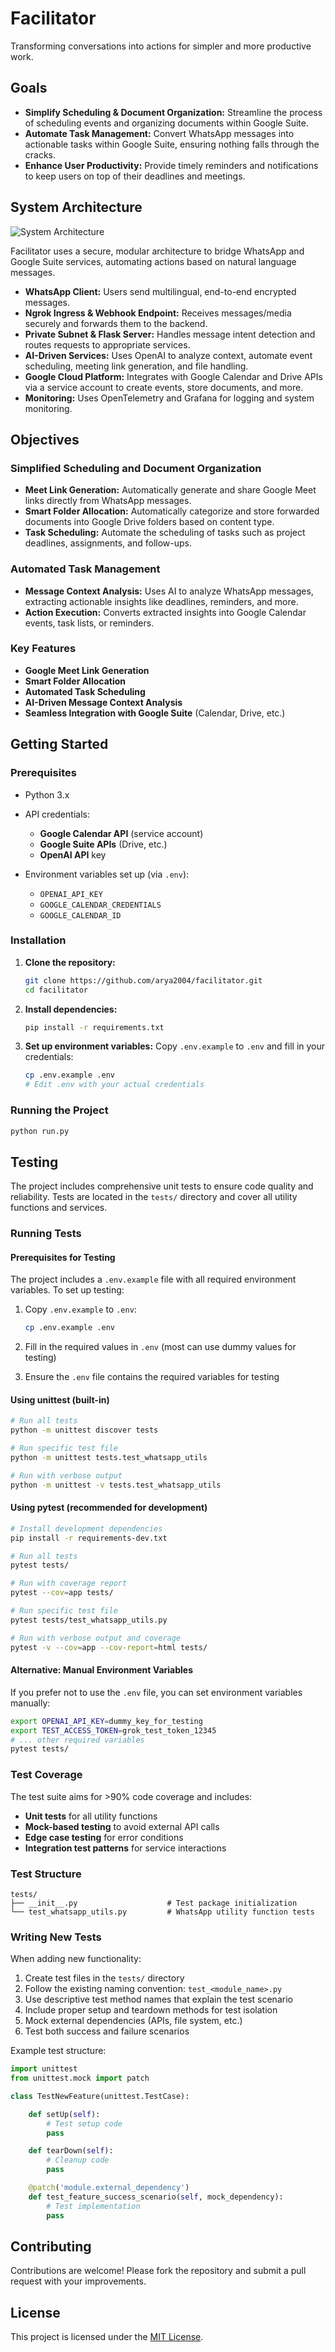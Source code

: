 # Facilitator

Transforming conversations into actions for simpler and more productive work.

## Goals

* **Simplify Scheduling & Document Organization:**
  Streamline the process of scheduling events and organizing documents within Google Suite.
* **Automate Task Management:**
  Convert WhatsApp messages into actionable tasks within Google Suite, ensuring nothing falls through the cracks.
* **Enhance User Productivity:**
  Provide timely reminders and notifications to keep users on top of their deadlines and meetings.

## System Architecture

![System Architecture](docs/system_architecture.png)

Facilitator uses a secure, modular architecture to bridge WhatsApp and Google Suite services, automating actions based on natural language messages.

* **WhatsApp Client:** Users send multilingual, end-to-end encrypted messages.
* **Ngrok Ingress & Webhook Endpoint:** Receives messages/media securely and forwards them to the backend.
* **Private Subnet & Flask Server:** Handles message intent detection and routes requests to appropriate services.
* **AI-Driven Services:** Uses OpenAI to analyze context, automate event scheduling, meeting link generation, and file handling.
* **Google Cloud Platform:** Integrates with Google Calendar and Drive APIs via a service account to create events, store documents, and more.
* **Monitoring:** Uses OpenTelemetry and Grafana for logging and system monitoring.

## Objectives

### Simplified Scheduling and Document Organization

* **Meet Link Generation:**
  Automatically generate and share Google Meet links directly from WhatsApp messages.
* **Smart Folder Allocation:**
  Automatically categorize and store forwarded documents into Google Drive folders based on content type.
* **Task Scheduling:**
  Automate the scheduling of tasks such as project deadlines, assignments, and follow-ups.

### Automated Task Management

* **Message Context Analysis:**
  Uses AI to analyze WhatsApp messages, extracting actionable insights like deadlines, reminders, and more.
* **Action Execution:**
  Converts extracted insights into Google Calendar events, task lists, or reminders.

### Key Features

* **Google Meet Link Generation**
* **Smart Folder Allocation**
* **Automated Task Scheduling**
* **AI-Driven Message Context Analysis**
* **Seamless Integration with Google Suite** (Calendar, Drive, etc.)

## Getting Started

### Prerequisites

* Python 3.x
* API credentials:

  * **Google Calendar API** (service account)
  * **Google Suite APIs** (Drive, etc.)
  * **OpenAI API** key
* Environment variables set up (via `.env`):

  * `OPENAI_API_KEY`
  * `GOOGLE_CALENDAR_CREDENTIALS`
  * `GOOGLE_CALENDAR_ID`

### Installation

1. **Clone the repository:**

    ```bash
    git clone https://github.com/arya2004/facilitator.git
    cd facilitator
    ```
2. **Install dependencies:**

    ```bash
    pip install -r requirements.txt
    ```
3. **Set up environment variables:**
    Copy `.env.example` to `.env` and fill in your credentials:

    ```bash
    cp .env.example .env
    # Edit .env with your actual credentials
    ```

### Running the Project

```bash
python run.py
```

## Testing

The project includes comprehensive unit tests to ensure code quality and reliability. Tests are located in the `tests/` directory and cover all utility functions and services.

### Running Tests

#### Prerequisites for Testing
The project includes a `.env.example` file with all required environment variables. To set up testing:

1. Copy `.env.example` to `.env`:
   ```bash
   cp .env.example .env
   ```

2. Fill in the required values in `.env` (most can use dummy values for testing)

3. Ensure the `.env` file contains the required variables for testing

#### Using unittest (built-in)

```bash
# Run all tests
python -m unittest discover tests

# Run specific test file
python -m unittest tests.test_whatsapp_utils

# Run with verbose output
python -m unittest -v tests.test_whatsapp_utils
```

#### Using pytest (recommended for development)

```bash
# Install development dependencies
pip install -r requirements-dev.txt

# Run all tests
pytest tests/

# Run with coverage report
pytest --cov=app tests/

# Run specific test file
pytest tests/test_whatsapp_utils.py

# Run with verbose output and coverage
pytest -v --cov=app --cov-report=html tests/
```

#### Alternative: Manual Environment Variables
If you prefer not to use the `.env` file, you can set environment variables manually:

```bash
export OPENAI_API_KEY=dummy_key_for_testing
export TEST_ACCESS_TOKEN=grok_test_token_12345
# ... other required variables
pytest tests/
```

### Test Coverage

The test suite aims for >90% code coverage and includes:

- **Unit tests** for all utility functions
- **Mock-based testing** to avoid external API calls
- **Edge case testing** for error conditions
- **Integration test patterns** for service interactions

### Test Structure

```
tests/
├── __init__.py                    # Test package initialization
└── test_whatsapp_utils.py         # WhatsApp utility function tests
```

### Writing New Tests

When adding new functionality:

1. Create test files in the `tests/` directory
2. Follow the existing naming convention: `test_<module_name>.py`
3. Use descriptive test method names that explain the test scenario
4. Include proper setup and teardown methods for test isolation
5. Mock external dependencies (APIs, file system, etc.)
6. Test both success and failure scenarios

Example test structure:

```python
import unittest
from unittest.mock import patch

class TestNewFeature(unittest.TestCase):

    def setUp(self):
        # Test setup code
        pass

    def tearDown(self):
        # Cleanup code
        pass

    @patch('module.external_dependency')
    def test_feature_success_scenario(self, mock_dependency):
        # Test implementation
        pass
```

## Contributing

Contributions are welcome! Please fork the repository and submit a pull request with your improvements.

## License

This project is licensed under the [MIT License](LICENSE).


